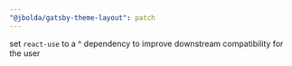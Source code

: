 ```yaml
---
"@jbolda/gatsby-theme-layout": patch
---
```


set `react-use` to a ^ dependency to improve downstream compatibility for the user

